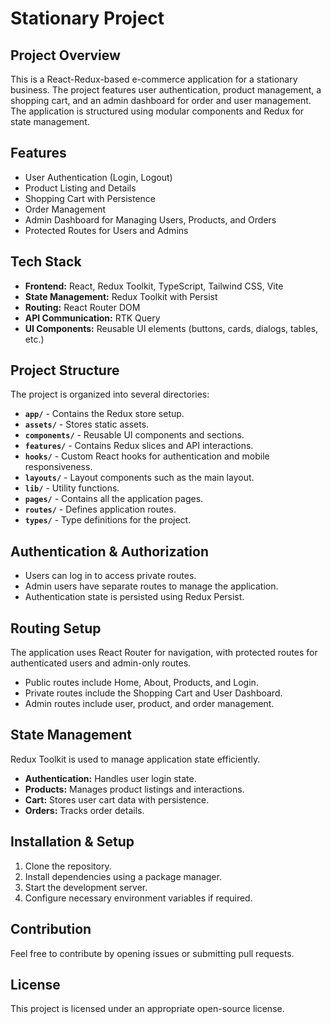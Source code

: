 # Stationary Project

## Project Overview
This is a React-Redux-based e-commerce application for a stationary business. The project features user authentication, product management, a shopping cart, and an admin dashboard for order and user management. The application is structured using modular components and Redux for state management.

## Features
- User Authentication (Login, Logout)
- Product Listing and Details
- Shopping Cart with Persistence
- Order Management
- Admin Dashboard for Managing Users, Products, and Orders
- Protected Routes for Users and Admins

## Tech Stack
- **Frontend:** React, Redux Toolkit, TypeScript, Tailwind CSS, Vite
- **State Management:** Redux Toolkit with Persist
- **Routing:** React Router DOM
- **API Communication:** RTK Query
- **UI Components:** Reusable UI elements (buttons, cards, dialogs, tables, etc.)

## Project Structure
The project is organized into several directories:
- **`app/`** - Contains the Redux store setup.
- **`assets/`** - Stores static assets.
- **`components/`** - Reusable UI components and sections.
- **`features/`** - Contains Redux slices and API interactions.
- **`hooks/`** - Custom React hooks for authentication and mobile responsiveness.
- **`layouts/`** - Layout components such as the main layout.
- **`lib/`** - Utility functions.
- **`pages/`** - Contains all the application pages.
- **`routes/`** - Defines application routes.
- **`types/`** - Type definitions for the project.

## Authentication & Authorization
- Users can log in to access private routes.
- Admin users have separate routes to manage the application.
- Authentication state is persisted using Redux Persist.

## Routing Setup
The application uses React Router for navigation, with protected routes for authenticated users and admin-only routes.
- Public routes include Home, About, Products, and Login.
- Private routes include the Shopping Cart and User Dashboard.
- Admin routes include user, product, and order management.

## State Management
Redux Toolkit is used to manage application state efficiently.
- **Authentication:** Handles user login state.
- **Products:** Manages product listings and interactions.
- **Cart:** Stores user cart data with persistence.
- **Orders:** Tracks order details.

## Installation & Setup
1. Clone the repository.
2. Install dependencies using a package manager.
3. Start the development server.
4. Configure necessary environment variables if required.

## Contribution
Feel free to contribute by opening issues or submitting pull requests.

## License
This project is licensed under an appropriate open-source license.

